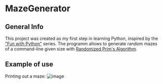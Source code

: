 # MazeGenerator
## General Info 
This project was created as my first step in learning Python, inspired by the ["Fun with Python"](https://ozekai9.medium.com/fun-with-python-series-5ab2ab4da515) series. The programm allows to generate random mazes of a command-line given size with [Randomized Prim's Algorithm](https://en.wikipedia.org/wiki/Maze_generation_algorithm).
## Example of use
Printing out a maze:
![image](./maze_image.png)
